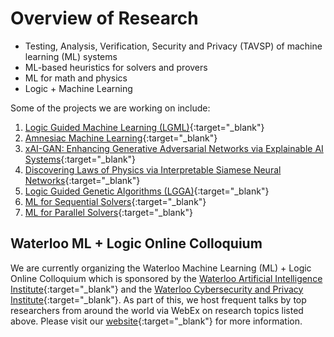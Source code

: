 # Overview of Research
- Testing, Analysis, Verification, Security and Privacy (TAVSP) of machine learning (ML) systems
- ML-based heuristics for solvers and provers
- ML for math and physics
- Logic + Machine Learning

Some of the projects we are working on include:
1. [Logic Guided Machine Learning (LGML)](https://ml-logic-seminar.github.io/ml_logic_website/lgml.html){:target="_blank"}
2. [Amnesiac Machine Learning](https://ml-logic-seminar.github.io/ml_logic_website/amnesiac.html){:target="_blank"}
3. [xAI-GAN: Enhancing Generative Adversarial Networks via Explainable AI Systems](https://ml-logic-seminar.github.io/ml_logic_website/xAIGAN.html){:target="_blank"}
4. [Discovering Laws of Physics via Interpretable Siamese Neural Networks](https://ml-logic-seminar.github.io/ml_logic_website/siamese.html){:target="_blank"}
5. [Logic Guided Genetic Algorithms (LGGA)](https://dhananjayashok.github.io/LGGA/){:target="_blank"}
6. [ML for Sequential Solvers](https://maplesat.github.io/){:target="_blank"}
7. [ML for Parallel Solvers](https://sites.google.com/view/crypto-sat/home?authuser=0){:target="_blank"}


## Waterloo ML + Logic Online Colloquium
We are currently organizing the Waterloo Machine Learning (ML) + Logic Online Colloquium which is sponsored by the [Waterloo Artificial Intelligence Institute](https://uwaterloo.ca/artificial-intelligence-institute/){:target="_blank"} and the [Waterloo Cybersecurity and Privacy Institute](https://uwaterloo.ca/cybersecurity-privacy-institute/){:target="_blank"}. As part of this, we host frequent talks by top researchers from around the world via WebEx on research topics listed above. Please visit our [website](https://ml-logic-seminar.github.io/){:target="_blank"} for more information.
